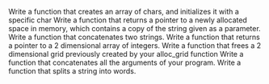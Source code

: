 Write a function that creates an array of chars, and initializes it with a specific char
Write a function that returns a pointer to a newly allocated space in memory, which contains a copy of the string given as a parameter.
Write a function that concatenates two strings.
Write a function that returns a pointer to a 2 dimensional array of integers.
Write a function that frees a 2 dimensional grid previously created by your alloc_grid function
Write a function that concatenates all the arguments of your program.
Write a function that splits a string into words.
